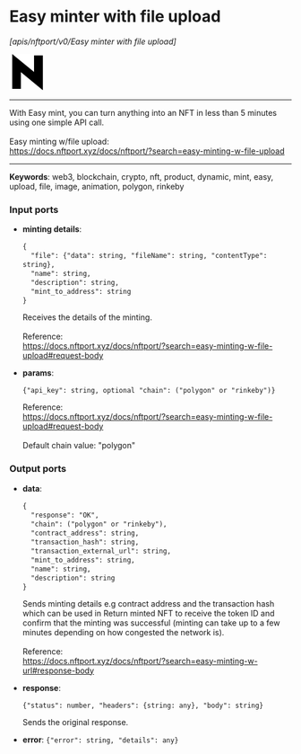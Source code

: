 # Easy minter with file upload

_[apis/nftport/v0/Easy minter with file upload]_

![icon](</assets/icons/352b98b2-6df6-4a21-93e1-a31cf5b9311d.png>)

---

With Easy mint, you can turn anything into an NFT in less than 5 minutes using one simple API call.<br>
<br>
Easy minting w/file upload:<br>
https://docs.nftport.xyz/docs/nftport/?search=easy-minting-w-file-upload<br>

---

__Keywords__: web3, blockchain, crypto, nft, product, dynamic, mint, easy, upload, file, image, animation, polygon, rinkeby

### Input ports

* __minting details__: 
    ```
    {
      "file": {"data": string, "fileName": string, "contentType": string},
      "name": string,
      "description": string,
      "mint_to_address": string
    }
    ```

    Receives the details of the minting.<br>
    <br>
    Reference:<br>
    https://docs.nftport.xyz/docs/nftport/?search=easy-minting-w-file-upload#request-body<br>


* __params__: 
    ```
    {"api_key": string, optional "chain": ("polygon" or "rinkeby")}
    ```

    Reference:<br>
    https://docs.nftport.xyz/docs/nftport/?search=easy-minting-w-file-upload#request-body<br>
    <br>
    Default chain value: "polygon"<br>

### Output ports

* __data__: 
    ```
    {
      "response": "OK",
      "chain": ("polygon" or "rinkeby"),
      "contract_address": string,
      "transaction_hash": string,
      "transaction_external_url": string,
      "mint_to_address": string,
      "name": string,
      "description": string
    }
    ```

    Sends minting details e.g  contract address and the transaction hash which can be used in Return minted NFT to receive the token ID and confirm that the minting was successful (minting can take up to a few minutes depending on how congested the network is).<br>
    <br>
    Reference:<br>
    https://docs.nftport.xyz/docs/nftport/?search=easy-minting-w-url#response-body<br>


* __response__: 
    ```
    {"status": number, "headers": {string: any}, "body": string}
    ```

    Sends the original response.<br>


* __error__: ` {"error": string, "details": any} `

